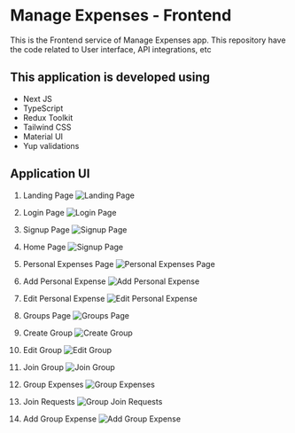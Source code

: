 # Manage Expenses - Frontend

This is the Frontend service of Manage Expenses app. This repository have the code related to User interface, API integrations, etc

## This application is developed using

- Next JS
- TypeScript
- Redux Toolkit
- Tailwind CSS
- Material UI
- Yup validations

## Application UI

1. Landing Page
   ![Landing Page](assets/images/readme-file-images/landingPage.png)

2. Login Page
   ![Login Page](assets/images/readme-file-images/loginPage.png)

3. Signup Page
   ![Signup Page](assets/images/readme-file-images/signupPage.png)

4. Home Page
   ![Signup Page](assets/images/readme-file-images/homePage.png)

5. Personal Expenses Page
   ![Personal Expenses Page](assets/images/readme-file-images/personalExpensesPage.png)

6. Add Personal Expense
   ![Add Personal Expense](assets/images/readme-file-images/addExpense.png)

7. Edit Personal Expense
   ![Edit Personal Expense](assets/images/readme-file-images/editExpense.png)

8. Groups Page
   ![Groups Page](assets/images/readme-file-images/groups.png)

9. Create Group
   ![Create Group](assets/images/readme-file-images/createGroup.png)

10. Edit Group
    ![Edit Group](assets/images/readme-file-images/editGroup.png)

11. Join Group
    ![Join Group](assets/images/readme-file-images/joinGroup.png)

12. Group Expenses
    ![Group Expenses](assets/images/readme-file-images/groupExpenses.png)

13. Join Requests
    ![Group Join Requests](assets/images/readme-file-images/incomingRequests.png)

14. Add Group Expense
    ![Add Group Expense](assets/images/readme-file-images/addGroupExpense.png)
